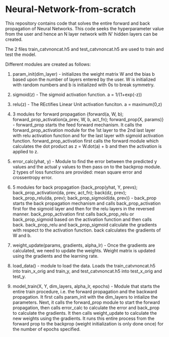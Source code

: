 # Neural-Network-from-scratch
This repository contains code that solves the entire forward and back propagation of Neural Networks. This code seeks the hyperparameter value from the user and hence an N layer network with N' hidden layers can be created.

The 2 files train_catvnoncat.h5 and test_catvnoncat.h5 are used to train and test the model.

Different modules are created as follows:

1. param_init(dim_layer) - initializes the weight matrix W and the bias b based upon the number of layers entered by the user. W is initialized with random numbers and b is initialized with 0s to break symmetry.

2. sigmoid(z) - The sigmoid activation function. a = 1/(1+exp(-z))

3. relu(z) - The REctifies Linear Unit activation funciton. a = maximum(0,z)

4. 3 modules for forward propagation {forward(a, W, b); forward_prop_activation(a_prev, W, b, act_fn); forward_prop(X, params)} - forward_prop starts the feed forward mechanism. It calls the forward_prop_activation module for the 1st layer to the 2nd last layer with relu activation function and for the last layer with sigmoid activation function. forward_prop_activation first calls the forward module which calculates the dot product as z = W.dot(a) + b and then the activation is applied to z.

5. error_calc(yhat, y) - Module to find the error between the predicted y values and the actual y values to then pass on to the backprop module. 2 types of loss functions are provided: mean square error and crossentropy error.

6. 5 modules for back propagation {back_prop(yhat, Y, prevs); back_prop_activation(da, prev, act_fn); back(dz, prev); back_prop_relu(da, prev); back_prop_sigmoid(da, prev)} - back_prop starts the back propagation mechanism and calls back_prop_activation first for the sigmoid layer and then for the relu layers in the reversed manner. back_prop_activation first calls back_prop_relu or back_prop_sigmoid based on the activation function and then calls back. back_prop_relu and back_prop_sigmoid calculate the gradients with respect to the activation function. back calculates the gradients of W and b.

7. weight_update(params, gradients, alpha_lr) - Once the gradients are calculated, we need to update the weights. Weight matrix is updated using the gradients and the learning rate.

8. load_data() - module to load the data. Loads the train_catvnoncat.h5 into train_x_orig and train_y, and test_catvnoncat.h5 into test_x_orig and test_y.

9. model_train(X, Y, dim_layers, alpha_lr, epochs) - Module that starts the entire train procedure, i.e. the forward propagation and the backward propagation. It first calls param_init with the dim_layers to intialize the parameters. Next, it calls the forward_prop module to start the forward propagation, then calls error_calc to calculate the error and back_prop to calculate the gradients. It then calls weight_update to calculate the new weights using the gradients. It runs this entire process from the forward prop to the backprop (weight initialization is only done once) for the number of epochs specified.
